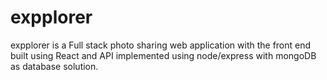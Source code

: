 # expplorer

expplorer is a Full stack photo sharing web application with the front end built using React and API implemented using node/express with mongoDB as database solution.
